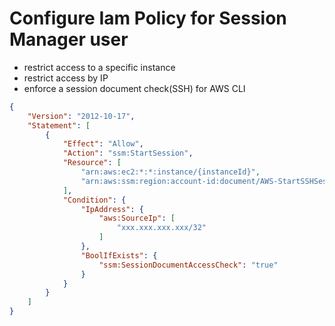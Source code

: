 # Configure Iam Policy for Session Manager user

- restrict access to a specific instance
- restrict access by IP
- enforce a session document check(SSH) for AWS CLI

```json
{
    "Version": "2012-10-17",
    "Statement": [
        {
            "Effect": "Allow",
            "Action": "ssm:StartSession",
            "Resource": [
                "arn:aws:ec2:*:*:instance/{instanceId}",
                "arn:aws:ssm:region:account-id:document/AWS-StartSSHSession"
            ],
            "Condition": {
                "IpAddress": {
                    "aws:SourceIp": [
                        "xxx.xxx.xxx.xxx/32"
                    ]
                },
                "BoolIfExists": {
                    "ssm:SessionDocumentAccessCheck": "true"
                }
            }
        }
    ]
}
```
